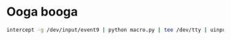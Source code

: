 # Ooga booga

```sh
intercept -g /dev/input/event9 | python macro.py | tee /dev/tty | uinput -d /dev/input/event9
```
